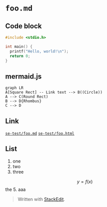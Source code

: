 `foo.md`
===

## Code block

```main.c
#include <stdio.h>

int main() {
  printf("Hello, world!\n");
  return 0;
}
```

## mermaid.js

```mermaid
graph LR
A[Square Rect] -- Link text --> B((Circle))
A --> C(Round Rect)
B --> D{Rhombus}
C --> D
```

## Link

[`se-test/foo.md`](./foo.md)
[`se-test/foo.html`](./foo.html)

## List

1. one
2. two
3. three

$$
y=f(x)
$$
the
5. aaa


> Written with [StackEdit](https://stackedit.io/).
<!--stackedit_data:
eyJoaXN0b3J5IjpbLTg0NzM3MjcyOCwtMTk5NDAyMDcxNCwtMT
g4OTg5OTU4NCwtMjAxOTkyNTI2MF19
-->